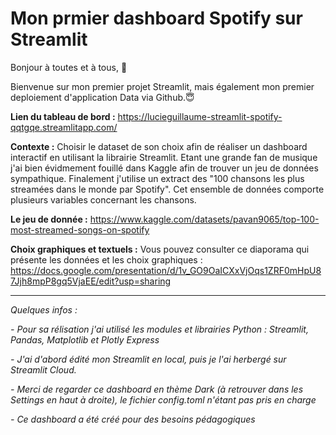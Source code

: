 # Mon prmier dashboard Spotify sur Streamlit

Bonjour à toutes et à tous, 👋

Bienvenue sur mon premier projet Streamlit, mais également mon premier deploiement d'application Data via Github.😇

**Lien du tableau de bord :** https://lucieguillaume-streamlit-spotify-qqtgqe.streamlitapp.com/

**Contexte :** Choisir le dataset de son choix afin de réaliser un dashboard interactif en utilisant la librairie Streamlit. 
Etant une grande fan de musique j'ai bien évidmement fouillé dans Kaggle afin de trouver un jeu de données sympathique. Finalement j'utilise un extract des "100 chansons les plus streamées dans le monde par Spotify". Cet ensemble de données comporte plusieurs variables concernant les chansons. 

**Le jeu de donnée :** https://www.kaggle.com/datasets/pavan9065/top-100-most-streamed-songs-on-spotify

**Choix graphiques et textuels :** Vous pouvez consulter ce diaporama qui présente les données et les choix graphiques : 
https://docs.google.com/presentation/d/1v_GO9OaICXxVjOqs1ZRF0mHpU87Jjh8mpP8gq5VjaEE/edit?usp=sharing

---

*Quelques infos :*

*- Pour sa rélisation j'ai utilisé les modules et librairies Python : Streamlit, Pandas, Matplotlib et Plotly Express*

*- J'ai d'abord édité mon Streamlit en local, puis je l'ai herbergé sur Streamlit Cloud.*

*- Merci de regarder ce dashboard en thème Dark (à retrouver dans les Settings en haut à droite), le fichier config.toml n'étant pas pris en charge*

*- Ce dashboard a été créé pour des besoins pédagogiques*


